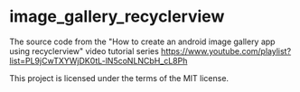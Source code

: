 # image_gallery_recyclerview
The source code from the "How to create an android image gallery app using recyclerview" video tutorial series
https://www.youtube.com/playlist?list=PL9jCwTXYWjDK0tL-lN5coNLNCbH_cL8Ph


This project is licensed under the terms of the MIT license.

